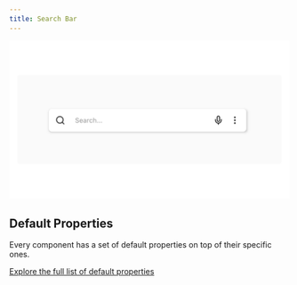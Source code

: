 ```yaml
---
title: Search Bar
---
```


![](/assets/search-bar.png)




## Default Properties

Every component has a set of default properties on top of their specific ones.

[Explore the full list of default properties](/components/index)